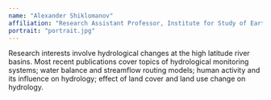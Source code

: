 ```yaml
---
name: "Alexander Shiklomanov"
affiliation: "Research Assistant Professor, Institute for Study of Earth, Water and Space, UNH"
portrait: "portrait.jpg"
---
```


Research interests involve hydrological changes at the high latitude river basins. Most recent publications cover topics of hydrological monitoring systems; water balance and streamflow routing models; human activity and its influence on hydrology; effect of land cover and land use change on hydrology.
